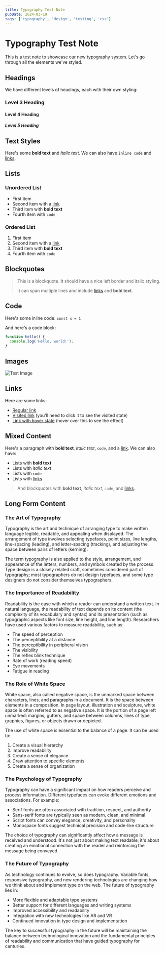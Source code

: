 ```yaml
---
title: Typography Test Note
pubDate: 2024-03-19
tags: ['typography', 'design', 'testing', 'css']
---
```


# Typography Test Note

This is a test note to showcase our new typography system. Let's go through all the elements we've styled.

## Headings

We have different levels of headings, each with their own styling:

### Level 3 Heading

#### Level 4 Heading

##### Level 5 Heading

## Text Styles

Here's some **bold text** and _italic text_. We can also have `inline code` and [links](https://example.com).

## Lists

### Unordered List

- First item
- Second item with a [link](https://example.com)
- Third item with **bold text**
- Fourth item with `code`

### Ordered List

1. First item
2. Second item with a [link](https://example.com)
3. Third item with **bold text**
4. Fourth item with `code`

## Blockquotes

> This is a blockquote. It should have a nice left border and italic styling.
>
> It can span multiple lines and include [links](https://example.com) and **bold text**.

## Code

Here's some inline code: `const x = 1`

And here's a code block:

```javascript
function hello() {
  console.log('Hello, world!');
}
```

## Images

![Test Image](https://picsum.photos/800/400)

## Links

Here are some links:

- [Regular link](https://example.com)
- [Visited link](https://example.com) (you'll need to click it to see the visited state)
- [Link with hover state](https://example.com) (hover over this to see the effect)

## Mixed Content

Here's a paragraph with **bold text**, _italic text_, `code`, and a [link](https://example.com). We can also have:

- Lists with **bold text**
- Lists with _italic text_
- Lists with `code`
- Lists with [links](https://example.com)

> And blockquotes with **bold text**, _italic text_, `code`, and [links](https://example.com).

## Long Form Content

### The Art of Typography

Typography is the art and technique of arranging type to make written language legible, readable, and appealing when displayed. The arrangement of type involves selecting typefaces, point sizes, line lengths, line-spacing (leading), and letter-spacing (tracking), and adjusting the space between pairs of letters (kerning).

The term typography is also applied to the style, arrangement, and appearance of the letters, numbers, and symbols created by the process. Type design is a closely related craft, sometimes considered part of typography; most typographers do not design typefaces, and some type designers do not consider themselves typographers.

### The Importance of Readability

Readability is the ease with which a reader can understand a written text. In natural language, the readability of text depends on its content (the complexity of its vocabulary and syntax) and its presentation (such as typographic aspects like font size, line height, and line length). Researchers have used various factors to measure readability, such as:

- The speed of perception
- The perceptibility at a distance
- The perceptibility in peripheral vision
- The visibility
- The reflex blink technique
- Rate of work (reading speed)
- Eye movements
- Fatigue in reading

### The Role of White Space

White space, also called negative space, is the unmarked space between characters, lines, and paragraphs in a document. It is the space between elements in a composition. In page layout, illustration and sculpture, white space is often referred to as negative space. It is the portion of a page left unmarked: margins, gutters, and space between columns, lines of type, graphics, figures, or objects drawn or depicted.

The use of white space is essential to the balance of a page. It can be used to:

1. Create a visual hierarchy
2. Improve readability
3. Create a sense of elegance
4. Draw attention to specific elements
5. Create a sense of organization

### The Psychology of Typography

Typography can have a significant impact on how readers perceive and process information. Different typefaces can evoke different emotions and associations. For example:

- Serif fonts are often associated with tradition, respect, and authority
- Sans-serif fonts are typically seen as modern, clean, and minimal
- Script fonts can convey elegance, creativity, and personality
- Monospace fonts suggest technical precision and code-like structure

The choice of typography can significantly affect how a message is received and understood. It's not just about making text readable; it's about creating an emotional connection with the reader and reinforcing the message being conveyed.

### The Future of Typography

As technology continues to evolve, so does typography. Variable fonts, responsive typography, and new rendering technologies are changing how we think about and implement type on the web. The future of typography lies in:

- More flexible and adaptable type systems
- Better support for different languages and writing systems
- Improved accessibility and readability
- Integration with new technologies like AR and VR
- Continued innovation in type design and implementation

The key to successful typography in the future will be maintaining the balance between technological innovation and the fundamental principles of readability and communication that have guided typography for centuries.
